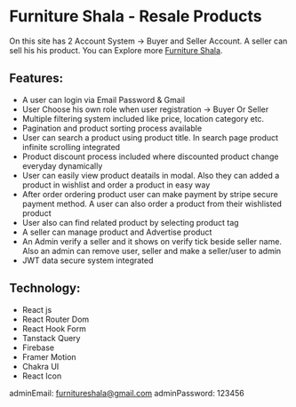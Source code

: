 # Furniture Shala - Resale Products

On this site has 2 Account System -> Buyer and Seller Account. A seller can sell his his product. You can Explore more [Furniture Shala](https://furniture-shala.web.app/).

## Features:

- A user can login via Email Password & Gmail
- User Choose his own role when user registration -> Buyer Or Seller
- Multiple filtering system included like price, location category etc.
- Pagination and product sorting process available
- User can search a product using product title. In search page product infinite scrolling integrated
- Product discount process included where discounted product change everyday dynamically
- User can easily view product deatails in modal. Also they can added a product in wishlist and order a product in easy way
- After order ordering product user can make payment by stripe secure payment method. A user can also order a product from their wishlisted product
- User also can find related product by selecting product tag
- A seller can manage product and Advertise product
- An Admin verify a seller and it shows on verify tick beside seller name. Also an admin can remove user, seller and make a seller/user to admin
- JWT data secure system integrated

## Technology:

- React js
- React Router Dom
- React Hook Form
- Tanstack Query
- Firebase
- Framer Motion
- Chakra UI
- React Icon

adminEmail: furnitureshala@gmail.com
adminPassword: 123456
